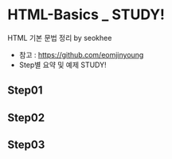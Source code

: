# HTML-Basics _ STUDY!
HTML 기본 문법 정리 by seokhee
 - 참고 : https://github.com/eomjinyoung
 - Step별 요약 및 예제 STUDY!
 
## Step01

## Step02

## Step03